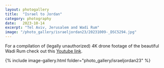 ```yaml
---
layout: photogallery
title:  "Israel to Jordan"
category: photography
date:   2023-10-14
excerpt: "Tel Aviv, Jerusalem and Wadi Rum"
image: "/photo_gallery/israeljordan23/20231009-_DSC5294.jpg"
---
```

<!-- ## Berlin Over The Years -->
For a compilation of (legally unauthorized) 4K drone footage of the beautiful Wadi Rum check out this [Youtube link](https://www.youtube.com/watch?v=9-UedQjFBew).

{% include image-gallery.html folder="photo_gallery/israeljordan23" %}

<!-- {% assign image-gallery.html folder="photo_gallery/israeljordan23" %} -->

<!-- {% for image in site.static_files %} -->
  <!-- {% if image.path contains image_folder %}
    {% assign img_path = image.path %}
    {% assign img_dimensions = img_path | split: '/' | last | split: 'x' %}
    {% if img_dimensions[1] > img_dimensions[0] %}
      <img src="{{ img_path | relative_url }}" width="100">
    {% else %}
      <img src="{{ img_path | relative_url }}">
    {% endif %}
  {% endif %}
{% endfor %} -->